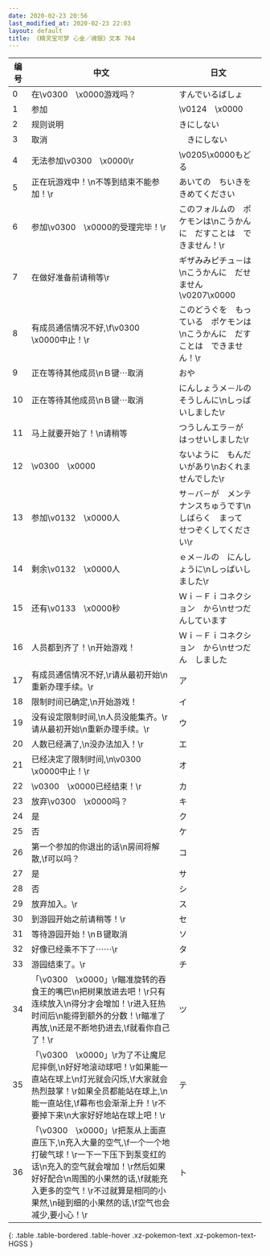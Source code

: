 ```yaml
---
date: 2020-02-23 20:56
last_modified_at: 2020-02-23 22:03
layout: default
title: 《精灵宝可梦 心金／魂银》文本 764
---
```

| 编号 | 中文 | 日文 |
| ---- | ---- | ---- |
| 0 | 在\v0300　\x0000游戏吗？ | すんでいるばしょ |
| 1 | 参加 | \v0124　\x0000 |
| 2 | 规则说明 | きにしない |
| 3 | 取消 | 　きにしない |
| 4 | 无法参加\v0300　\x0000\r | \v0205\x0000もどる |
| 5 | 正在玩游戏中！\n不等到结束不能参加！\r | あいての　ちいきを　きめてください |
| 6 | 参加\v0300　\x0000的受理完毕！\r | このフォルムの　ポケモンは\nこうかんに　だすことは　できません！\r |
| 7 | 在做好准备前请稍等\r | ギザみみピチュ－は　\nこうかんに　だせません\v0207\x0000 |
| 8 | 有成员通信情况不好,\f\v0300　\x0000中止！\r | このどうぐを　もっている　ポケモンは\nこうかんに　だすことは　できません！\r |
| 9 | 正在等待其他成员\nＢ键⋯取消 | おや |
| 10 | 正在等待其他成员\nＢ键⋯取消 | にんしょうメ－ルの　そうしんに\nしっぱいしました\r |
| 11 | 马上就要开始了！\n请稍等 | つうしんエラ－が　はっせいしました\r |
| 12 | \v0300　\x0000 | ないように　もんだいがあり\nおくれませんでした\r |
| 13 | 参加\v0132　\x0000人 | サ－バ－が　メンテナンスちゅうです\nしばらく　まって　せつぞくしてください\r |
| 14 | 剩余\v0132　\x0000人 | ｅメ－ルの　にんしょうに\nしっぱいしました\r |
| 15 | 还有\v0133　\x0000秒 | Ｗｉ－Ｆｉコネクション　から\nせつだんしています |
| 16 | 人员都到齐了！\n开始游戏！ | Ｗｉ－Ｆｉコネクション　から\nせつだん　しました |
| 17 | 有成员通信情况不好,\r请从最初开始\n重新办理手续。\r | ア |
| 18 | 限制时间已确定,\n开始游戏！ | イ |
| 19 | 没有设定限制时间,\n人员没能集齐。\r请从最初开始\n重新办理手续。\r | ウ |
| 20 | 人数已经满了,\n没办法加入！\r | エ |
| 21 | 已经决定了限制时间,\n\v0300　\x0000中止！\r | オ |
| 22 | \v0300　\x0000已经结束！\r | カ |
| 23 | 放弃\v0300　\x0000吗？ | キ |
| 24 | 是 | ク |
| 25 | 否 | ケ |
| 26 | 第一个参加的你退出的话\n房间将解散,\f可以吗？ | コ |
| 27 | 是 | サ |
| 28 | 否 | シ |
| 29 | 放弃加入。\r | ス |
| 30 | 到游园开始之前请稍等！\r | セ |
| 31 | 等待游园开始！\nＢ键取消 | ソ |
| 32 | 好像已经乘不下了⋯⋯\r | タ |
| 33 | 游园结束了。\r | チ |
| 34 | 「\v0300　\x0000」\r瞄准旋转的吞食王的嘴巴\n把树果放进去吧！\r只有连续放入\n得分才会增加！\r进入狂热时间后\n能得到额外的分数！\r瞄准了再放,\n还是不断地扔进去,\f就看你自己了！\r | ツ |
| 35 | 「\v0300　\x0000」\r为了不让魔尼尼摔倒,\n好好地滚动球吧！\r如果能一直站在球上\n灯光就会闪烁,\f大家就会热烈鼓掌！\r如果全员都能站在球上,\n能一直站住,\f幕布也会渐渐上升！\r不要掉下来\n大家好好地站在球上吧！\r | テ |
| 36 | 「\v0300　\x0000」\r把泵从上面直直压下,\n充入大量的空气,\f一个一个地打破气球！\r一下一下压下到泵变红的话\n充入的空气就会增加！\r然后如果好好配合\n周围的小果然的话,\f就能充入更多的空气！\r不过就算是相同的小果然,\n碰到细的小果然的话,\f空气也会减少,要小心！\r | ト |
{: .table .table-bordered .table-hover .xz-pokemon-text .xz-pokemon-text-HGSS }